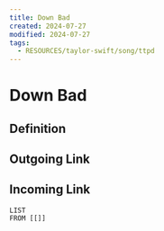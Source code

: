 ```yaml
---
title: Down Bad
created: 2024-07-27
modified: 2024-07-27
tags:
  - RESOURCES/taylor-swift/song/ttpd
---
```

# Down Bad
## Definition

## Outgoing Link

## Incoming Link
```dataview
LIST
FROM [[]]
```
